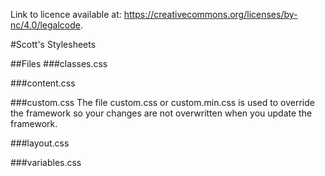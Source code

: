 Link to licence available at: https://creativecommons.org/licenses/by-nc/4.0/legalcode.

#Scott's Stylesheets

##Files
###classes.css

###content.css

###custom.css
The file custom.css or custom.min.css is used to override the framework so your changes are not overwritten when you update the framework.

###layout.css

###variables.css
